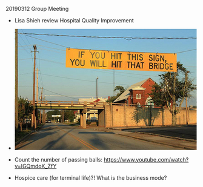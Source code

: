 

20190312 Group Meeting
- Lisa Shieh review Hospital Quality Improvement
- ![Alt text](images/ifYouHitThatSign.jpg?raw=true "Optional Title")

- Count the number of passing balls: https://www.youtube.com/watch?v=IGQmdoK_ZfY

- Hospice care (for terminal life)?! What is the business mode?